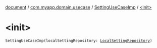 [document](../../index.md) / [com.myapp.domain.usecase](../index.md) / [SettingUseCaseImp](index.md) / [&lt;init&gt;](./-init-.md)

# &lt;init&gt;

`SettingUseCaseImp(localSettingRepository: `[`LocalSettingRepository`](../../com.myapp.domain.repository/-local-setting-repository/index.md)`)`